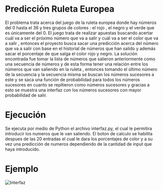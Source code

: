 # Predicción Ruleta Europea
El problema trata acerca del juego de la ruleta europea donde hay números del 0 hasta el 36 y tres grupos de colores : el rojo , el negro y el verde que es únicamente del 0. El juego trata de realizar apuestas buscando acertar cuál va a ser el próximo número que va a salir y cuál va a ser el color que va a salir  , entonces el proyecto busca sacar una predicción acerca del número que va a salir con base en el historial de números que han salido y además sacar el porcentaje de que salga el color rojo y negro.
La solución encontrada fue tomar la lista de números que salieron anteriormente como una secuencia de números y de esta forma tener una relación entre los números que van saliendo en la ruleta , entonces  tomando el último número de la secuencia y la secuencia misma se buscan los números sucesores a este y se saca una función de probabilidad para todos los números sucesores en cuanto se repitieron como números sucesores y gracias a esto se muestra una interfaz con los números sucesores con mayor probabilidad de salir.

# Ejecución 
Se ejecuta por medio de Python el archivo interfaz.py, el cual le permitira introducir los numeros que le van saliendo. El boton de calculo se habilita despues de las 20 entradas el cual le dara los porcentajes de color y a su vez una predicción de numeros dependiendo de la cantidad de input que haya introducido.

# Ejemplo
![Interfaz](blob:https://imgur.com/787fc5b9-4bcd-4324-89ee-402abdc3a902)
